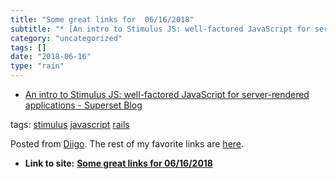 ```yaml
---
title: "Some great links for  06/16/2018"
subtitle: "* [An intro to Stimulus JS: well-factored JavaScript for server-rendered applications - Superset Blo..."
category: "uncategorized"
tags: []
date: "2018-06-16"
type: "rain"
---
```

* [An intro to Stimulus JS: well-factored JavaScript for server-rendered applications - Superset Blog](<https://blog.supersetinc.com/2018/01/11/well-factored-javascript-server-rendered-applications-using-stimulus/>)

tags: [stimulus](<https://www.diigo.com/user/pitosalas/stimulus>)
[javascript](<https://www.diigo.com/user/pitosalas/javascript>)
[rails](<https://www.diigo.com/user/pitosalas/rails>)

Posted from [Diigo](<https://www.diigo.com>). The rest of my favorite links
are [here](<https://www.diigo.com/user/pitosalas>).


* **Link to site:** **[Some great links for  06/16/2018](None)**